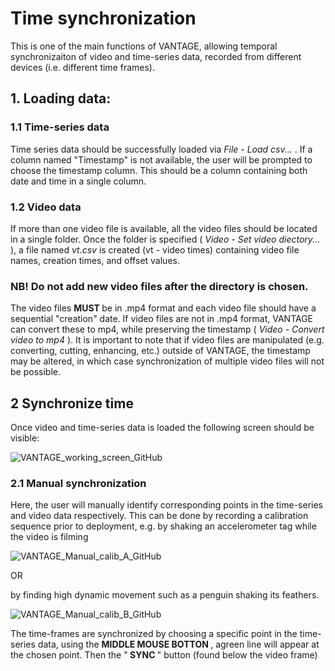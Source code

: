 # Time synchronization

This is one of the main functions of VANTAGE, allowing temporal synchronizaiton of video and time-series data, recorded from different devices (i.e. different time frames).

## 1. Loading data:

### 1.1 Time-series data
Time series data should be successfully loaded via <i> File - Load csv... </i>. If a column named "Timestamp" is not available, the user will be prompted to choose the timestamp column. This should be a column containing both date and time in a single column. 

### 1.2 Video data
If more than one video file is available, all the video files should be located in a single folder. Once the folder is specified (<i> Video - Set video diectory... </i>), a file named <i> vt.csv </i> is created (vt - video times) containing video file names, creation times, and offset values.
### NB! Do not add new video files after the directory is chosen. 

The video files <b> MUST </b> be in .mp4 format and each video file should have a sequential "creation" date. If video files are not in .mp4 format, VANTAGE can convert these to mp4, while preserving the timestamp (<i> Video - Convert video to mp4 </i>). It is important to note that if video files are manipulated (e.g. converting, cutting, enhancing, etc.) outside of VANTAGE, the timestamp may be altered, in which case synchronization of multiple video files will not be possible.

## 2 Synchronize time

Once video and time-series data is loaded the following screen should be visible:

![VANTAGE_working_screen_GitHub](https://github.com/sschoombie/VANTAGE/assets/49139080/c03fb7a3-b6e4-4556-880f-9539cd584737)

### 2.1 Manual synchronization
Here, the user will manually identify corresponding points in the time-series and video data respectively. 
This can be done by recording a calibration sequence prior to deployment, e.g. by shaking an accelerometer tag while the video is filming 

![VANTAGE_Manual_calib_A_GitHub](https://github.com/sschoombie/VANTAGE/assets/49139080/f5fc3d3d-9b93-43dc-b222-b9e02bd8fb77)

OR

by finding high dynamic movement such as a penguin shaking its feathers.

![VANTAGE_Manual_calib_B_GitHub](https://github.com/sschoombie/VANTAGE/assets/49139080/32f3bae1-1872-4360-a6db-5892a216eca7)

The time-frames are synchronized by choosing a specific point in the time-series data, using the <b> MIDDLE MOUSE BOTTON </b>, agreen line will appear at the chosen point. 
Then the "<b> SYNC </b>" button (found below the video frame)

